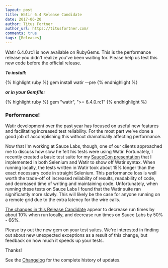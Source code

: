 ```yaml
---
layout: post
title: Watir 6.4 Release Candidate
date: 2017-06-20
author: Titus Fortner
author_url: https://titusfortner.com/
comments: true
tags: [Releases]
---
```


Watir 6.4.0.rc1 is now available on RubyGems. This is the performance
release you didn't realize you've been waiting for. Please help us test this 
new code before the official release.
<!--more-->

***To install:***

{% highlight ruby %}
gem install watir --pre
{% endhighlight %}

***or in your Gemfile:*** 

{% highlight ruby %}
gem "watir", ">= 6.4.0.rc1"
{% endhighlight %}
<br/>

### Performance!

Watir development over the past year has focused on useful new features and facilitating
increased test reliability. For the most part we've done a good job of accomplishing this
 without dramatically affecting performance. 

Now that I'm working at Sauce Labs, though, one of our clients approached me to discuss 
how slow he felt his tests were using Watir. 
Fortunately, I recently created a basic test suite for my 
[SauceCon presentation](https://youtu.be/e-ifT-P4oag?t=1s) that I implemented in both Selenium
and Watir to show off Watir syntax. When running locally, 
the tests written in Watir took about 15% longer than
 the exact necessary code in straight Selenium. This performance loss is well worth 
 the trade-off of increased reliability of results, readability of code, and 
 decreased time of writing and maintaining code.
 Unfortunately, when running these tests on Sauce Labs I found that the Watir
 suite ran significantly more slowly. This will likely be the case for anyone running on 
 a remote grid due to the extra latency for the wire calls.

[The changes in this Release Candidate]((https://github.com/watir/watir/pull/568/files)) 
appear to decrease run times by about 10% when run locally, and decrease run times
on Sauce Labs by 50% - 66%. 

Please try out the new gem on your test suites. We're interested in finding out about new
unexpected exceptions as a result of this change, but feedback on how much it speeds up your tests.

Thanks!

See the [Changelog](https://github.com/watir/watir/blob/main/CHANGES.md) 
for the complete history of updates.

